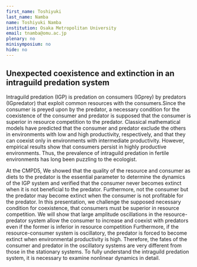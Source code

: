 ```yaml
---
first_name: Toshiyuki
last_name: Namba
name: Toshiyuki Namba
institution: Osaka Metropolitan University
email: tnamba@omu.ac.jp
plenary: no
minisymposium: no
hide: no
---
```


## Unexpected coexistence and extinction in an intraguild predation system

Intraguild predation (IGP) is predation on consumers (IGprey) by predators (IGpredator) that exploit common resources with the consumers.Since the consumer is preyed upon by the predator, a necessary condition for the coexistence of the consumer and predator is supposed that the consumer is superior in resource competition to the predator. Classical mathematical models have predicted that the consumer and predator exclude the others in environments with low and high productivity, respectively, and that they can coexist only in environments with intermediate productivity. However, empirical results show that consumers persist in highly productive environments. Thus, the prevalence of intraguild predation in fertile environments has long been puzzling to the ecologist.

At the CMPD5, We showed that the quality of the resource and consumer as diets to the predator is the essential parameter to determine the dynamics of the IGP system and verified that the consumer never becomes extinct when it is not beneficial to the predator. Furthermore, not the consumer but the predator may become extinct when the consumer is not profitable for the predator. In this presentation, we challenge the supposed necessary condition for coexistence, that consumers must be superior in resource competition. We will show that large amplitude oscillations in the resource-predator system allow the consumer to increase and coexist with predators even if the former is inferior in resource competition Furthermore, if the resource-consumer system is oscillatory, the predator is forced
to become extinct when environmental productivity is high. Therefore, the fates of the consumer and predator in the oscillatory systems are very different from those in the stationary systems. To fully understand the intraguild predation system, it is necessary to examine nonlinear dynamics in detail.



